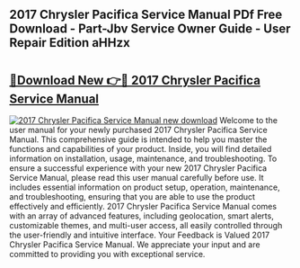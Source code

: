 ## 2017 Chrysler Pacifica Service Manual PDf Free Download - Part-Jbv Service Owner Guide - User Repair Edition aHHzx

# <h2><a href="http://bc45251.oget.top/?id=2017+Chrysler+Pacifica+Service+Manual">🔗Download New 👉🔴 2017 Chrysler Pacifica Service Manual</a></h2>

[![2017 Chrysler Pacifica Service Manual new download](https://i.imgur.com/5g1atiW.png)](http://bc45251.oget.top/?id=2017+Chrysler+Pacifica+Service+Manual)
Welcome to the user manual for your newly purchased 2017 Chrysler Pacifica Service Manual. This comprehensive guide is intended to help you master the functions and capabilities of your product. Inside, you will find detailed information on installation, usage, maintenance, and troubleshooting. To ensure a successful experience with your new 2017 Chrysler Pacifica Service Manual, please read this user manual carefully before use. It includes essential information on product setup, operation, maintenance, and troubleshooting, ensuring that you are able to use the product effectively and efficiently. 2017 Chrysler Pacifica Service Manual comes with an array of advanced features, including geolocation, smart alerts, customizable themes, and multi-user access, all easily controlled through the user-friendly and intuitive interface. Your Feedback is Valued 2017 Chrysler Pacifica Service Manual. We appreciate your input and are committed to providing you with exceptional service.
